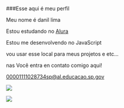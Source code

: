  ###Esse aqui é meu perfil

Meu nome é danil lima

Estou estudando no [Alura](https://www.alura.com.br)

Estou me desenvolvendo no JavaScript

vou usar esse local para meus projetos e etc...

nas Você entra en contato comigo aqui!

00001111028734sp@al.educacao.sp.gov


![](https://media.tenor.com/TM0Xkja0docAAAAi/cr7-si.gif)


![](https://media1.tenor.com/m/tSDmPTx7B5oAAAAC/regular-show.gif)
